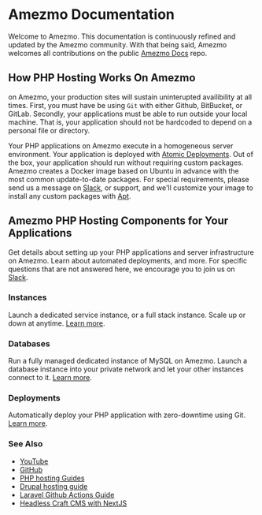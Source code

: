 # Amezmo Documentation

Welcome to Amezmo. This documentation is continuously refined and updated
by the Amezmo community. With that being said, Amezmo welcomes all
contributions on the public [Amezmo Docs](https://github.com/amezmo/docs) repo.

## How PHP Hosting Works On Amezmo
on Amezmo, your production sites will sustain uninterupted availibility
at all times. First, you must have be using `Git` with either Github, BitBucket,
or GitLab. Secondly, your applications must be able to run outside your local
machine. That is, your application should not be hardcoded to depend on
a personal file or directory.

Your PHP applications on Amezmo execute in a homogeneous server environment.
Your application is deployed with [Atomic Deployments](/docs/deployments).
Out of the box, your application should run without requiring custom packages.
Amezmo creates a Docker image based on Ubuntu in advance with the
most common update-to-date packages. For special requirements, please send us a
message on [Slack](https://wwww.amezmo.com/goslack), or support,
and we'll customize your image to install any custom packages with
[Apt](https://manpages.ubuntu.com/manpages/xenial/man8/apt-get.8.html).

## Amezmo PHP Hosting Components for Your Applications
Get details about setting up your PHP applications and server infrastructure on Amezmo. Learn about
automated deployments, and more. For specific questions that are not answered here, we encourage you to join us on [Slack](/goslack).

### Instances
Launch a dedicated service instance, or a full stack instance. Scale up or down at anytime.
[Learn more](/docs/instances).

### Databases
Run a fully managed dedicated instance of MySQL on Amezmo. Launch a database instance
into your private network and let your other instances connect to it.
[Learn more](/docs/databases).

### Deployments
Automatically deploy your PHP application with zero-downtime using Git.
[Learn more](/docs/deployments).


### See Also
- [YouTube](https://www.youtube.com/@amezmo6464)
- [GitHub](https://www.github.com/amezmo)
- [PHP hosting Guides](https://www.amezmo.com/guides)
- [Drupal hosting guide](https://www.amezmo.com/guides/deploy-a-drupal-site-on-amezmo)
- [Laravel Github Actions Guide](https://www.amezmo.com/laravel-hosting-guides/deploying-laravel-with-github-actions)
- [Headless Craft CMS with NextJS](https://www.amezmo.com/craft-cms-hosting-guides/how-to-set-up-a-headless-craft-cms-with-nextjs)